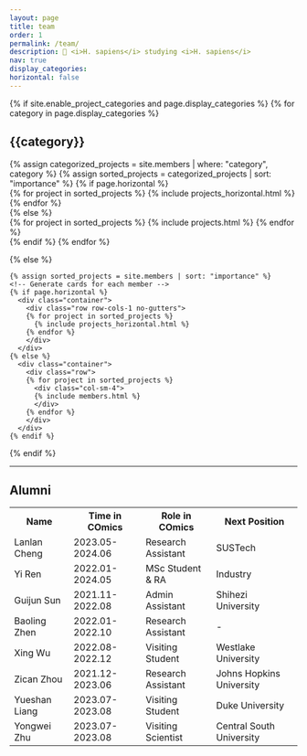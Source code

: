 ```yaml
---
layout: page
title: team
order: 1
permalink: /team/
description: 🥷 <i>H. sapiens</i> studying <i>H. sapiens</i>
nav: true
display_categories: 
horizontal: false
---
```


<div class="projects">
  {% if site.enable_project_categories and page.display_categories %}
  <!-- Display categorized projects -->
    {% for category in page.display_categories %}
      <h2 class="category">{{category}}</h2>
      {% assign categorized_projects = site.members | where: "category", category %}
      {% assign sorted_projects = categorized_projects | sort: "importance" %}
      <!-- Generate cards for each project -->
      {% if page.horizontal %}
        <div class="container">
          <div class="row row-cols-2">
          {% for project in sorted_projects %}
            {% include projects_horizontal.html %}
          {% endfor %}
          </div>
        </div>
      {% else %}
        <div class="grid">
          {% for project in sorted_projects %}
            {% include projects.html %}
          {% endfor %}
        </div>
      {% endif %}
    {% endfor %}

  {% else %}
  <!-- Display projects without categories -->
    {% assign sorted_projects = site.members | sort: "importance" %}
    <!-- Generate cards for each member -->
    {% if page.horizontal %}
      <div class="container">
        <div class="row row-cols-1 no-gutters">
        {% for project in sorted_projects %}
          {% include projects_horizontal.html %}
        {% endfor %}
        </div>
      </div>
    {% else %}
      <div class="container">
        <div class="row">
        {% for project in sorted_projects %}
          <div class="col-sm-4">
          {% include members.html %}
          </div>
        {% endfor %}
        </div>
      </div>
    {% endif %}

  {% endif %}

  <hr>
  <h2>Alumni</h2>
  <table style="width:100%">
    <tr>
      <th>Name</th>
      <th>Time in COmics</th>
      <th>Role in COmics</th>
      <th>Next Position</th>
    </tr>
    <tr>
      <td>Lanlan Cheng</td>
      <td>2023.05-2024.06</td>
      <td>Research Assistant</td>
      <td>SUSTech</td>
    </tr>    
    <tr>
      <td>Yi Ren</td>
      <td>2022.01-2024.05</td>
      <td>MSc Student & RA</td>
      <td>Industry</td>
    </tr>    
    <tr>
      <td>Guijun Sun</td>
      <td>2021.11-2022.08</td>
      <td>Admin Assistant</td>
      <td>Shihezi University</td>
    </tr>
    <tr>
      <td>Baoling Zhen</td>
      <td>2022.01-2022.10</td>
      <td>Research Assistant</td>
      <td>-</td>
    </tr>
    <tr>
      <td>Xing Wu</td>
      <td>2022.08-2022.12</td>
      <td>Visiting Student</td>
      <td>Westlake University</td>
    </tr>
    <tr>
      <td>Zican Zhou</td>
      <td>2021.12-2023.06</td>
      <td>Research Assistant</td>
      <td>Johns Hopkins University</td>
    </tr>     
    <tr>
      <td>Yueshan Liang</td>
      <td>2023.07-2023.08</td>
      <td>Visiting Student</td>
      <td>Duke University</td>
    </tr>
    <tr>
      <td>Yongwei Zhu</td>
      <td>2023.07-2023.08</td>
      <td>Visiting Scientist</td>
      <td>Central South University</td>
    </tr>         
  </table>
</div>